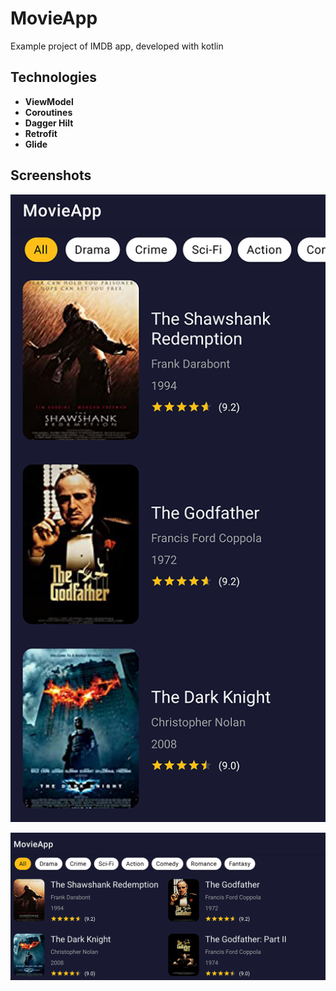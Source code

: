 # MovieApp

Example project of IMDB app, developed with kotlin

## Technologies
- **ViewModel**
- **Coroutines**
- **Dagger Hilt**
- **Retrofit**
- **Glide**

## Screenshots

![ScreenShot1](/screenshots/screenshot-1.png)

![ScreenShot2](/screenshots/screenshot-2.png)

